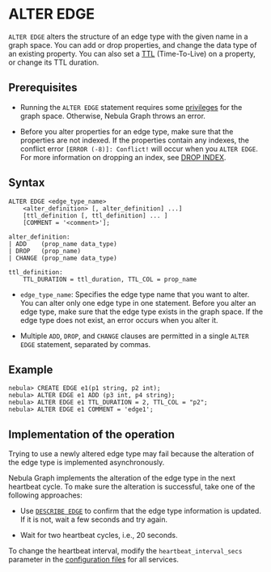# ALTER EDGE

`ALTER EDGE` alters the structure of an edge type with the given name in a graph space. You can add or drop properties, and change the data type of an existing property. You can also set a [TTL](../8.clauses-and-options/ttl-options.md) (Time-To-Live) on a property, or change its TTL duration.

## Prerequisites

- Running the `ALTER EDGE` statement requires some [privileges](../../7.data-security/1.authentication/3.role-list.md) for the graph space. Otherwise, Nebula Graph throws an error.

- Before you alter properties for an edge type, make sure that the properties are not indexed. If the properties contain any indexes, the conflict error `[ERROR (-8)]: Conflict!` will occur when you `ALTER EDGE`. For more information on dropping an index, see [DROP INDEX](../14.native-index-statements/6.drop-native-index.md).

## Syntax

```ngql
ALTER EDGE <edge_type_name>
    <alter_definition> [, alter_definition] ...]
    [ttl_definition [, ttl_definition] ... ]
    [COMMENT = '<comment>'];

alter_definition:
| ADD    (prop_name data_type)
| DROP   (prop_name)
| CHANGE (prop_name data_type)

ttl_definition:
    TTL_DURATION = ttl_duration, TTL_COL = prop_name
```

- `edge_type_name`: Specifies the edge type name that you want to alter. You can alter only one edge type in one statement. Before you alter an edge type, make sure that the edge type exists in the graph space. If the edge type does not exist, an error occurs when you alter it.

- Multiple `ADD`, `DROP`, and `CHANGE` clauses are permitted in a single `ALTER EDGE` statement, separated by commas.

## Example

```ngql
nebula> CREATE EDGE e1(p1 string, p2 int);
nebula> ALTER EDGE e1 ADD (p3 int, p4 string);
nebula> ALTER EDGE e1 TTL_DURATION = 2, TTL_COL = "p2";
nebula> ALTER EDGE e1 COMMENT = 'edge1';
```

## Implementation of the operation

Trying to use a newly altered edge type may fail because the alteration of the edge type is implemented asynchronously.

Nebula Graph implements the alteration of the edge type in the next heartbeat cycle. To make sure the alteration is successful, take one of the following approaches:

- Use [`DESCRIBE EDGE`](5.describe-tag.md) to confirm that the edge type information is updated. If it is not, wait a few seconds and try again.

- Wait for two heartbeat cycles, i.e., 20 seconds.

To change the heartbeat interval, modify the `heartbeat_interval_secs` parameter in the [configuration files](../../5.configurations-and-logs/1.configurations/1.configurations.md) for all services.
